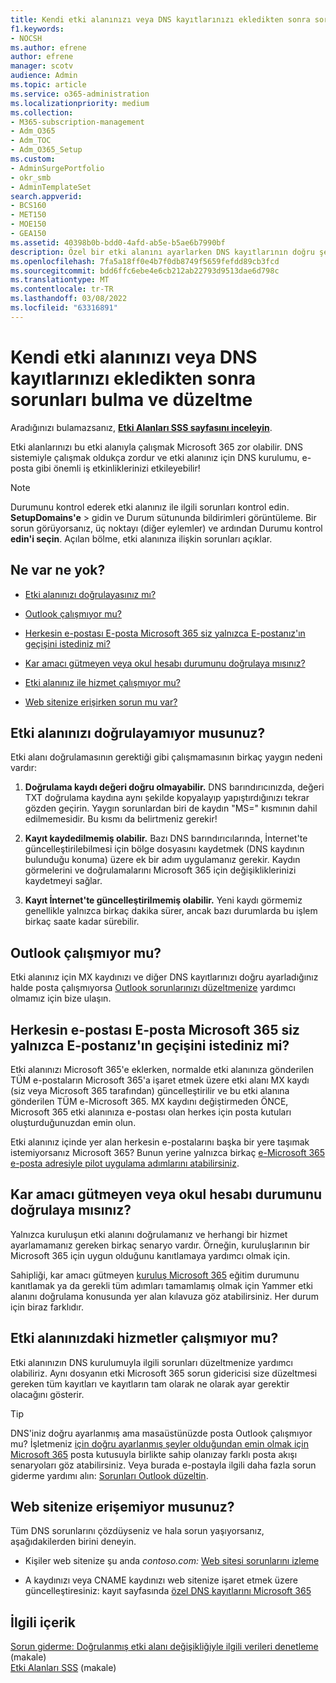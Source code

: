 ```yaml
---
title: Kendi etki alanınızı veya DNS kayıtlarınızı ekledikten sonra sorunları bulma ve düzeltme
f1.keywords:
- NOCSH
ms.author: efrene
author: efrene
manager: scotv
audience: Admin
ms.topic: article
ms.service: o365-administration
ms.localizationpriority: medium
ms.collection:
- M365-subscription-management
- Adm_O365
- Adm_TOC
- Adm_O365_Setup
ms.custom:
- AdminSurgePortfolio
- okr_smb
- AdminTemplateSet
search.appverid:
- BCS160
- MET150
- MOE150
- GEA150
ms.assetid: 40398b0b-bdd0-4afd-ab5e-b5ae6b7990bf
description: Özel bir etki alanını ayarlarken DNS kayıtlarının doğru şekilde ayar olduğundan emin olarak, içinde bu sorunları çözebilirsiniz.
ms.openlocfilehash: 7fa5a18ff0e4b7f0db8749f5659fefdd89cb3fcd
ms.sourcegitcommit: bdd6ffc6ebe4e6cb212ab22793d9513dae6d798c
ms.translationtype: MT
ms.contentlocale: tr-TR
ms.lasthandoff: 03/08/2022
ms.locfileid: "63316891"
---
```

# <a name="find-and-fix-issues-after-adding-your-domain-or-dns-records"></a>Kendi etki alanınızı veya DNS kayıtlarınızı ekledikten sonra sorunları bulma ve düzeltme

 Aradığınızı bulamazsanız, **[Etki Alanları SSS sayfasını inceleyin](../setup/domains-faq.yml)**. 
  
Etki alanlarınızı bu etki alanıyla çalışmak Microsoft 365 zor olabilir. DNS sistemiyle çalışmak oldukça zordur ve etki alanınız için DNS kurulumu, e-posta gibi önemli iş etkinliklerinizi etkileyebilir!

> [!NOTE]
> Durumunu kontrol ederek etki alanınız ile ilgili sorunları kontrol edin. **SetupDomains'e**  >  gidin ve Durum sütununda bildirimleri görüntüleme. Bir sorun görüyorsanız, üç noktayı (diğer eylemler) ve ardından Durumu kontrol **edin'i seçin**. Açılan bölme, etki alanınıza ilişkin sorunları açıklar.
  
## <a name="whats-going-on"></a>Ne var ne yok?

- [Etki alanınızı doğrulayasınız mı?](#cant-verify-your-domain)
    
- [Outlook çalışmıyor mu?](#outlook-isnt-working)
    
- [Herkesin e-postası E-posta Microsoft 365 siz yalnızca E-postanız'ın geçişini istediniz mi?](#everyones-email-got-switched-to-microsoft-365-and-you-only-wanted-your-email-to-switch)

- [Kar amacı gütmeyen veya okul hesabı durumunu doğrulaya mısınız?](#cant-confirm-non-profit-or-school-account-status)

- [Etki alanınız ile hizmet çalışmıyor mu?](#services-not-working-with-your-domain)
    
- [Web sitenize erişirken sorun mu var?](#accessing-your-website-isnt-working)

## <a name="cant-verify-your-domain"></a>Etki alanınızı doğrulayamıyor musunuz?

Etki alanı doğrulamasının gerektiği gibi çalışmamasının birkaç yaygın nedeni vardır:
  
1. **Doğrulama kaydı değeri doğru olmayabilir.** DNS barındırıcınızda, değeri TXT doğrulama kaydına aynı şekilde kopyalayıp yapıştırdığınızı tekrar gözden geçirin. Yaygın sorunlardan biri de kaydın "MS=" kısmının dahil edilmemesidir. Bu kısmı da belirtmeniz gerekir! 
    
2. **Kayıt kaydedilmemiş olabilir.** Bazı DNS barındırıcılarında, İnternet'te güncelleştirilebilmesi için bölge dosyasını kaydetmek (DNS kaydının bulunduğu konuma) üzere ek bir adım uygulamanız gerekir. Kaydın görmelerini ve doğrulamalarını Microsoft 365 için değişikliklerinizi kaydetmeyi sağlar. 
    
3. **Kayıt İnternet'te güncelleştirilmemiş olabilir.** Yeni kaydı görmemiz genellikle yalnızca birkaç dakika sürer, ancak bazı durumlarda bu işlem birkaç saate kadar sürebilir. 
    
## <a name="outlook-isnt-working"></a>Outlook çalışmıyor mu?

Etki alanınız için MX kaydınızı ve diğer DNS kayıtlarınızı doğru ayarladığınız halde posta çalışmıyorsa [Outlook sorunlarınızı düzeltmenize](/exchange/troubleshoot/outlook-connectivity/outlook-connection-issues) yardımcı olmamız için bize ulaşın.
  
## <a name="everyones-email-got-switched-to-microsoft-365-and-you-only-wanted-your-email-to-switch"></a>Herkesin e-postası E-posta Microsoft 365 siz yalnızca E-postanız'ın geçişini istediniz mi?
<a name="BKMK_EmailSwitched"> </a>

Etki alanınızı Microsoft 365'e eklerken, normalde etki alanınıza gönderilen TÜM e-postaların Microsoft 365'a işaret etmek üzere etki alanı MX kaydı (siz veya Microsoft 365 tarafından) güncelleştirilir ve bu etki alanına gönderilen TÜM e-Microsoft 365. MX kaydını değiştirmeden ÖNCE, Microsoft 365 etki alanınıza e-postası olan herkes için posta kutuları oluşturduğunuzdan emin olun.
  
Etki alanınız içinde yer alan herkesin e-postalarını başka bir yere taşımak istemiyorsanız Microsoft 365? Bunun yerine yalnızca birkaç [e-Microsoft 365 e-posta adresiyle pilot uygulama adımlarını atabilirsiniz](../setup/domains-faq.yml).
  
## <a name="cant-confirm-non-profit-or-school-account-status"></a>Kar amacı gütmeyen veya okul hesabı durumunu doğrulaya mısınız?
<a name="BKMK_validateAcct"> </a>

Yalnızca kuruluşun etki alanını doğrulamanız ve herhangi bir hizmet ayarlamamanız gereken birkaç senaryo vardır. Örneğin, kuruluşlarının bir Microsoft 365 için uygun olduğunu kanıtlamaya yardımcı olmak için.
  
Sahipliği, kar amacı gütmeyen [kuruluş Microsoft 365](../setup/domains-faq.yml) eğitim durumunu kanıtlamak ya da gerekli tüm adımları tamamlamış olmak için Yammer etki alanını doğrulama konusunda yer alan kılavuza göz atabilirsiniz. Her durum için biraz farklıdır. 
  
## <a name="services-not-working-with-your-domain"></a>Etki alanınızdaki hizmetler çalışmıyor mu?

Etki alanınızın DNS kurulumuyla ilgili sorunları düzeltmenize yardımcı olabiliriz. Aynı dosyanın etki Microsoft 365 sorun gidericisi size düzeltmesi gereken tüm kayıtları ve kayıtların tam olarak ne olarak ayar gerektir olacağını gösterir. 

> [!TIP]
> DNS'iniz doğru ayarlanmış ama masaüstünüzde posta Outlook çalışmıyor mu? İşletmeniz [için doğru ayarlanmış şeyler olduğundan emin olmak için Microsoft 365](/exchange/mail-flow-best-practices/mail-flow-best-practices) posta kutusuyla birlikte sahip olanızay farklı posta akışı senaryoları göz atabilirsiniz. Veya burada e-postayla ilgili daha fazla sorun giderme yardımı alın: [Sorunları Outlook düzeltin](/exchange/troubleshoot/outlook-connectivity/outlook-connection-issues). 
  
## <a name="accessing-your-website-isnt-working"></a>Web sitenize erişemiyor musunuz?

Tüm DNS sorunlarını çözdüyseniz ve hala sorun yaşıyorsanız, aşağıdakilerden birini deneyin.
  
- Kişiler web sitenize şu anda *contoso.com:* [Web sitesi sorunlarını izleme](../setup/add-domain.md)
    
- A kaydınızı veya CNAME kaydınızı web sitenize işaret etmek üzere güncelleştiresiniz: kayıt sayfasında [özel DNS kayıtlarını Microsoft 365](../setup/add-domain.md)

## <a name="related-content"></a>İlgili içerik

[Sorun giderme: Doğrulanmış etki alanı değişikliğiyle ilgili verileri denetleme](/azure/active-directory/reports-monitoring/troubleshoot-audit-data-verified-domain) (makale)\
[Etki Alanları SSS](../setup/domains-faq.yml) (makale)

